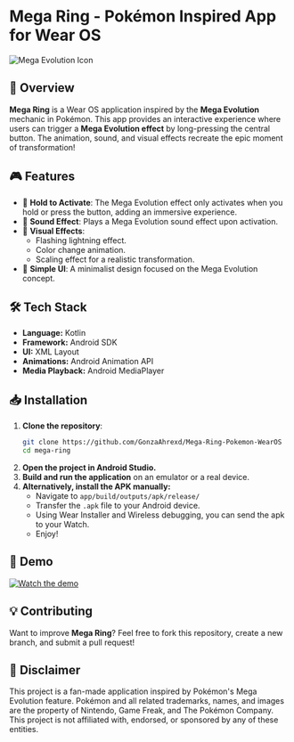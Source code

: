 # Mega Ring - Pokémon Inspired App for Wear OS

![Mega Evolution Icon](https://cdn.discordapp.com/attachments/212771965394485248/1353864951512694814/icon_mega.png?ex=67e3dd3e&is=67e28bbe&hm=8c8c853ce7239653c8a621c0585a512447a7b64f6e1fce7ed5152cfb8ee55fa4&)

## 📌 Overview
**Mega Ring** is a Wear OS application inspired by the **Mega Evolution** mechanic in Pokémon. This app provides an interactive experience where users can trigger a **Mega Evolution effect** by long-pressing the central button. The animation, sound, and visual effects recreate the epic moment of transformation!

## 🎮 Features
- 🔘 **Hold to Activate**: The Mega Evolution effect only activates when you hold or press the button, adding an immersive experience.
- 🎵 **Sound Effect**: Plays a Mega Evolution sound effect upon activation.
- 🌟 **Visual Effects**:
  - Flashing lightning effect.
  - Color change animation.
  - Scaling effect for a realistic transformation.
- 📱 **Simple UI**: A minimalist design focused on the Mega Evolution concept.

## 🛠️ Tech Stack
- **Language:** Kotlin
- **Framework:** Android SDK
- **UI:** XML Layout
- **Animations:** Android Animation API
- **Media Playback:** Android MediaPlayer

## 📥 Installation
1. **Clone the repository**:
   ```bash
   git clone https://github.com/GonzaAhrexd/Mega-Ring-Pokemon-WearOS
   cd mega-ring
   ```
2. **Open the project in Android Studio.**
3. **Build and run the application** on an emulator or a real device.
4. **Alternatively, install the APK manually:**
   - Navigate to `app/build/outputs/apk/release/`
   - Transfer the `.apk` file to your Android device.
   - Using Wear Installer and Wireless debugging, you can send the apk to your Watch. 
   - Enjoy!

## 🎥 Demo  

[![Watch the demo](https://img.youtube.com/vi/SixpyW4nV44/maxresdefault.jpg)](https://youtube.com/shorts/SixpyW4nV44)


## 💡 Contributing
Want to improve **Mega Ring**? Feel free to fork this repository, create a new branch, and submit a pull request!

## 📜 Disclaimer
This project is a fan-made application inspired by Pokémon's Mega Evolution feature. Pokémon and all related trademarks, names, and images are the property of Nintendo, Game Freak, and The Pokémon Company. This project is not affiliated with, endorsed, or sponsored by any of these entities.
